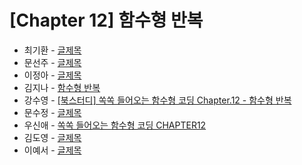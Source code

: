 # [Chapter 12] 함수형 반복

- 최기환 - [글제목](링크)
- 문선주 - [글제목](링크)
- 이정아 - [글제목](링크)
- 김지나 - [함수형 반복](https://zzinao.notion.site/chap12-82c5ad58ebd846478c1330b890ba8ce9?pvs=4)
- 강수영 - [[북스터디] 쏙쏙 들어오는 함수형 코딩 Chapter.12 - 함수형 반복](https://velog.io/@sooyoung15928/%EB%B6%81%EC%8A%A4%ED%84%B0%EB%94%94-%EC%8F%99%EC%8F%99-%EB%93%A4%EC%96%B4%EC%98%A4%EB%8A%94-%ED%95%A8%EC%88%98%ED%98%95-%EC%BD%94%EB%94%A9-Chapter.12-%ED%95%A8%EC%88%98%ED%98%95-%EB%B0%98%EB%B3%B5)
- 문수정 - [글제목](링크)
- 우신애 - [쏙쏙 들어오는 함수형 코딩 CHAPTER12](https://velog.io/@wooshinae/%EC%8F%99%EC%8F%99-%EB%93%A4%EC%96%B4%EC%98%A4%EB%8A%94-%ED%95%A8%EC%88%98%ED%98%95%EC%BD%94%EB%94%A9-CHAPTER12)
- 김도영 - [글제목](링크)
- 이예서 - [글제목](링크)
